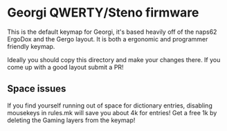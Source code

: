 # Georgi QWERTY/Steno firmware

This is the default keymap for Georgi, it's based heavily off of the naps62 ErgoDox and the Gergo layout. 
It is both a ergonomic and programmer friendly keymap.

Ideally you should copy this directory and make your changes there. If you come up with a good layout submit a PR!

## Space issues
If you find yourself running out of space for dictionary entries, disabling mousekeys in rules.mk will save
you about 4k for entries!
Get a free 1k by deleting the Gaming layers from the keymap!
